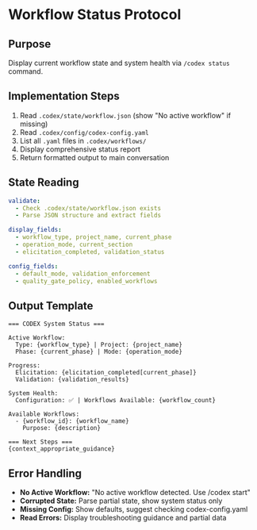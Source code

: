# Workflow Status Protocol

## Purpose
Display current workflow state and system health via `/codex status` command.

## Implementation Steps

1. Read `.codex/state/workflow.json` (show "No active workflow" if missing)
2. Read `.codex/config/codex-config.yaml`
3. List all `.yaml` files in `.codex/workflows/`
4. Display comprehensive status report
5. Return formatted output to main conversation

## State Reading

```yaml
validate:
  - Check .codex/state/workflow.json exists
  - Parse JSON structure and extract fields

display_fields:
  - workflow_type, project_name, current_phase
  - operation_mode, current_section
  - elicitation_completed, validation_status

config_fields:
  - default_mode, validation_enforcement
  - quality_gate_policy, enabled_workflows
```

## Output Template

```
=== CODEX System Status ===

Active Workflow:
  Type: {workflow_type} | Project: {project_name}
  Phase: {current_phase} | Mode: {operation_mode}

Progress:
  Elicitation: {elicitation_completed[current_phase]}
  Validation: {validation_results}

System Health:
  Configuration: ✅ | Workflows Available: {workflow_count}

Available Workflows:
  - {workflow_id}: {workflow_name}
    Purpose: {description}

=== Next Steps ===
{context_appropriate_guidance}
```

## Error Handling

- **No Active Workflow:** "No active workflow detected. Use /codex start"
- **Corrupted State:** Parse partial state, show system status only
- **Missing Config:** Show defaults, suggest checking codex-config.yaml
- **Read Errors:** Display troubleshooting guidance and partial data
